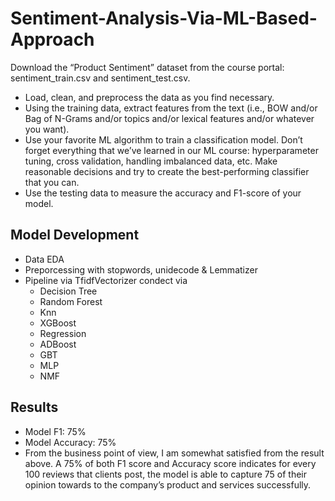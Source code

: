 # Sentiment-Analysis-Via-ML-Based-Approach
Download the “Product Sentiment” dataset from the course portal: sentiment_train.csv and sentiment_test.csv.

-	Load, clean, and preprocess the data as you find necessary.
-	Using the training data, extract features from the text (i.e., BOW and/or Bag of N-Grams and/or topics and/or lexical features and/or whatever you want). 
-	Use your favorite ML algorithm to train a classification model.  Don’t forget everything that we’ve learned in our ML course: hyperparameter tuning, cross validation, handling imbalanced data, etc. Make reasonable decisions and try to create the best-performing classifier that you can.
-	Use the testing data to measure the accuracy and F1-score of your model. 

## Model Development
- Data EDA
- Preporcessing with stopwords, unidecode & Lemmatizer
- Pipeline via TfidfVectorizer condect via
  - Decision Tree
  - Random Forest
  - Knn
  - XGBoost
  - Regression 
  - ADBoost
  - GBT
  - MLP
  - NMF
  
## Results
-	Model F1: 75%
- Model Accuracy: 75%
-	From the business point of view, I am somewhat satisfied from the result above. A 75% of both F1 score and Accuracy score indicates for every 100 reviews that clients post, the model is able to capture 75 of their opinion towards to the company’s product and services successfully.
